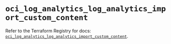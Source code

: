 # `oci_log_analytics_log_analytics_import_custom_content`

Refer to the Terraform Registry for docs: [`oci_log_analytics_log_analytics_import_custom_content`](https://registry.terraform.io/providers/oracle/oci/7.19.0/docs/resources/log_analytics_log_analytics_import_custom_content).
